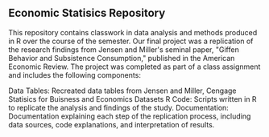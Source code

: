 
## Economic Statisics Repository 

This repository contains classwork in data analysis and methods produced in R over the course of the semester. Our final project was a replication of the research findings from Jensen and Miller's seminal paper, "Giffen Behavior and Subsistence Consumption," published in the American Economic Review. The project was completed as part of a class assignment and includes the following components:

Data Tables: Recreated data tables from Jensen and Miller, Cengage Statisics for Buisness and Economics Datasets
R Code: Scripts written in R to replicate the analysis and findings of the study.
Documentation: Documentation explaining each step of the replication process, including data sources, code explanations, and interpretation of results.
